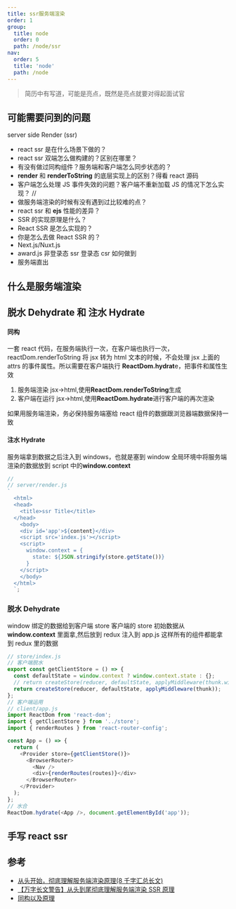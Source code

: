 ```yaml
---
title: ssr服务端渲染
order: 1
group:
  title: node
  order: 0
  path: /node/ssr
nav:
  order: 5
  title: 'node'
  path: /node
---
```


> 简历中有写道，可能是亮点，既然是亮点就要对得起面试官

## 可能需要问到的问题

server side Render (ssr)

- react ssr 是在什么场景下做的？
- react ssr 双端怎么做构建的？区别在哪里？
- 有没有做过同构组件？服务端和客户端怎么同步状态的？
- **render** 和 **renderToString** 的底层实现上的区别？得看 react 源码
- 客户端怎么处理 JS 事件失效的问题？客户端不重新加载 JS 的情况下怎么实现？ //
- 做服务端渲染的时候有没有遇到过比较难的点？
- react ssr 和 **ejs** 性能的差异？
- SSR 的实现原理是什么？
- React SSR 是怎么实现的？
- 你是怎么去做 React SSR 的？
- Next.js/Nuxt.js
- award.js 非登录态 ssr 登录态 csr 如何做到
- 服务端直出

## 什么是服务端渲染

## 脱水 Dehydrate 和 注水 Hydrate

#### 同构

一套 react 代码，在服务端执行一次，在客户端也执行一次，reactDom.renderToString 将 jsx 转为 html 文本的时候，不会处理 jsx 上面的 attrs 的事件属性。所以需要在客户端执行 **ReactDom.hydrat**e，把事件和属性生效

1. 服务端渲染 jsx->html,使用**ReactDom.renderToString**生成
2. 客户端在运行 jsx->html,使用**ReactDom.hydrate**进行客户端的再次渲染

如果用服务端渲染，务必保持服务端塞给 react 组件的数据跟浏览器端数据保持一致

#### 注水 Hydrate

服务端拿到数据之后注入到 windows，也就是塞到 window 全局环境中将服务端渲染的数据放到 script 中的**window.context**

```js
//
// server/render.js
`
  <html>
  <head>
    <title>ssr Title</title>
  </head>
    <body>
    <div id='app'>${content}</div>
    <script src='index.js'></script>
    <script>
      window.context = {
        state: ${JSON.stringify(store.getState())}
      }
    </script>
    </body>
  </html>
  `;
```

### 脱水 Dehydrate

window 绑定的数据给到客户端 store 客户端的 store 初始数据从 **window.context** 里面拿,然后放到 redux 注入到 app.js 这样所有的组件都能拿到 redux 里的数据

```js
// store/index.js
// 客户端脱水
export const getClientStore = () => {
  const defaultState = window.context ? window.context.state : {};
  // return createStore(reducer, defaultState, applyMiddleware(thunk.withExtraArgument(clientAxios)));
  return createStore(reducer, defaultState, applyMiddleware(thunk));
};
// 客户端运用
// client/app.js
import ReactDom from 'react-dom';
import { getClientStore } from '../store';
import { renderRoutes } from 'react-router-config';

const App = () => {
  return (
    <Provider store={getClientStore()}>
      <BrowserRouter>
        <Nav />
        <div>{renderRoutes(routes)}</div>
      </BrowserRouter>
    </Provider>
  );
};
// 水合
ReactDom.hydrate(<App />, document.getElementById('app'));
```

##

## 手写 react ssr

## 参考

- [从头开始，彻底理解服务端渲染原理(8 千字汇总长文)](https://juejin.cn/post/6844903881390964744)
- [【万字长文警告】从头到尾彻底理解服务端渲染 SSR 原理](https://juejin.cn/post/6856321751115431944)
- [同构以及原理](https://hejialianghe.gitee.io/projectPractice/isomorphism.html#_1-1-%E8%AE%A4%E8%AF%86%E5%90%8C%E6%9E%84)
